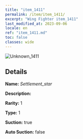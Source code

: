 ```yaml
---
title: "item_1411"
permalink: /item/item_1411/
excerpt: "Wing Fighter item_1411"
last_modified_at: 2023-09-06
locale: en
ref: "item_1411.md"
toc: false
classes: wide
---
```



 ![Unknown_1411](/images/item/Settlement_star_p.png)



## Details

 **Name:** *Settlement_star* 

 **Description:** 

 **Rarity:** 1 

 **Type:** 1 

 **Suction:** true 

 **Auto Suction:** false 


